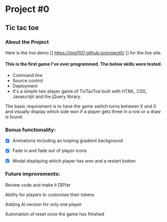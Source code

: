 # Project #0
## Tic tac toe

### About the Project
Here is the live demo []
https://jing1107.github.io/project0/ []
for the live site.



#### This is the first game I've ever programmed. The below skills were tested.

- Command line
- Source control
- Deployment
- It's a simple two player game of TicTacToe built with HTML, CSS, Javascript and the jQuery library.

The basic requirement is to have the game switch turns between X and 0 and visually display which side won if a player gets three in a row or a draw is found.


### Bonus functionality:
- [x] Animations including an looping gradient background

- [x] Fade in and fade out of player icons

- [x] Modal displaying which player has won and a restart button

### Future improvements:
Review code and make it DRYer

Ability for players to customise their tokens

Adding AI version for only one player

Automation of reset once the game has finished
